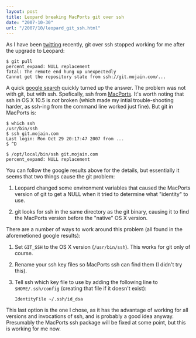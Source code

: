```yaml
---
layout: post
title: Leopard breaking MacPorts git over ssh
date: "2007-10-30"
url: "/2007/10/leopard_git_ssh.html"
---
```


As I have been [twitting][1] recently, git over ssh stopped working
for me after the upgrade to Leopard:

    $ git pull
    percent_expand: NULL replacement
    fatal: The remote end hung up unexpectedly
    Cannot get the repository state from ssh://git.mojain.com/...

A quick [google search][2] quickly turned up the answer. The problem
was not with git, but with ssh. Spefically, ssh from [MacPorts][3].
It's worth noting that ssh in OS X 10.5 is *not* broken (which made my
intial trouble-shooting harder, as ssh-ing from the command line
worked just fine). But git in MacPorts is:

    $ which ssh
    /usr/bin/ssh
    $ ssh git.mojain.com
    Last login: Mon Oct 29 20:17:47 2007 from ...
    $ ^D
    
    $ /opt/local/bin/ssh git.mojain.com
    percent_expand: NULL replacement

You can follow the google results above for the details, but
essentially it seems that two things cause the git problem:

1. Leopard changed some environment variables that caused the MacPorts
version of git to get a NULL when it tried to determine what
"identity" to use.

2. git looks for ssh in the same directory as the git binary, causing
it to find the MacPorts version before the "native" OS X version.

There are a number of ways to work around this problem (all found in
the aforemetioned google results):

1. Set `GIT_SSH` to the OS X version (`/usr/bin/ssh`). This works for
git only of course.

1. Rename your ssh key files so MacPorts ssh can find them (I didn't
try this).

1. Tell ssh which key file to use by adding the following line to
`$HOME/.ssh/config` (creating that file if it doesn't exist):

    `IdentityFile ~/.ssh/id_dsa`

This last option is the one I chose, as it has the advantage of
working for all versions and invocations of ssh, and is probably a
good idea anyway. Presumably the MacPorts ssh package will be fixed at
some point, but this is working for me now.

[1]: http://twitter.com/mrowe
[2]: http://www.google.com/search?q=leopard+percent_expand%3A+NULL+replacement
[3]: http://www.macports.org/
